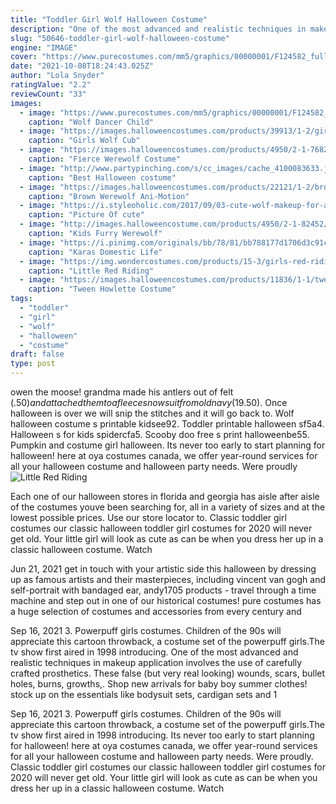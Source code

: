 ```yaml
---
title: "Toddler Girl Wolf Halloween Costume"
description: "One of the most advanced and realistic techniques in makeup application involves the use of carefully crafted prosthetics. These false (but very real looking) wounds, scars, bullet holes, burns, growths,"
slug: "50646-toddler-girl-wolf-halloween-costume"
engine: "IMAGE"
cover: "https://www.purecostumes.com/mm5/graphics/00000001/F124582_full_1.jpg"
date: "2021-10-08T18:24:43.025Z"
author: "Lola Snyder"
ratingValue: "2.2"
reviewCount: "33"
images:
  - image: "https://www.purecostumes.com/mm5/graphics/00000001/F124582_full_1.jpg"
    caption: "Wolf Dancer Child"
  - image: "https://images.halloweencostumes.com/products/39913/1-2/girls-wolf-cub-costume.jpg"
    caption: "Girls Wolf Cub"
  - image: "https://images.halloweencostumes.com/products/4950/2-1-76823/kids-fierce-werewolf-costume.jpg"
    caption: "Fierce Werewolf Costume"
  - image: "http://www.partypinching.com/s/cc_images/cache_4100083633.jpg?t=1475480112"
    caption: "Best Halloween costume"
  - image: "https://images.halloweencostumes.com/products/22121/1-2/brown-werewolf-ani-motion-mask.jpg"
    caption: "Brown Werewolf Ani-Motion"
  - image: "https://i.styleoholic.com/2017/09/03-cute-wolf-makeup-for-a-little-girl-and-some-faux-fur-to-rock.jpg"
    caption: "Picture Of cute"
  - image: "http://images.halloweencostume.com/products/4950/2-1-82452/kids-furry-werewolf-costume.jpg"
    caption: "Kids Furry Werewolf"
  - image: "https://i.pinimg.com/originals/bb/78/81/bb788177d1706d3c91c49d461ce7a85b.jpg"
    caption: "Karas Domestic Life"
  - image: "https://img.wondercostumes.com/products/15-3/girls-red-riding-punk-costume.jpg"
    caption: "Little Red Riding"
  - image: "https://images.halloweencostumes.com/products/11836/1-1/tween-howlette-costume.jpg"
    caption: "Tween Howlette Costume"
tags:
  - "toddler"
  - "girl"
  - "wolf"
  - "halloween"
  - "costume"
draft: false
type: post
---
```


owen the moose! grandma made his antlers out of felt ($.50) and attached them to a fleece snowsuit from old navy ($19.50). Once halloween is over we will snip the stitches and it will go back to. Wolf halloween costume s printable kidsee92.  Toddler printable halloween sf5a4. Halloween s for kids spidercfa5. Scooby doo free s print halloweenbe55. Pumpkin and costume girl halloween. Its never too early to start planning for halloween! here at oya costumes canada, we offer year-round services for all your halloween costume and halloween party needs. Were proudly
![Little Red Riding](https://img.wondercostumes.com/products/15-3/girls-red-riding-punk-costume.jpg "Little Red Riding")

Each one of our halloween stores in florida and georgia has aisle after aisle of the costumes youve been searching for, all in a variety of sizes and at the lowest possible prices. Use our store locator to. Classic toddler girl costumes our classic halloween toddler girl costumes for 2020 will never get old. Your little girl will look as cute as can be when you dress her up in a classic halloween costume. Watch
<!--inArticleAds-->

<!--galleryOne-->

Jun 21, 2021 get in touch with your artistic side this halloween by dressing up as famous artists and their masterpieces, including vincent van gogh and self-portrait with bandaged ear, andy1705 products - travel through a time machine and step out in one of our historical costumes! pure costumes has a huge selection of costumes and accessories from every century and
<!--inArticleAds-->

<!--galleryTwo-->

Sep 16, 2021 3. Powerpuff girls costumes. Children of the 90s will appreciate this cartoon throwback, a costume set of the powerpuff girls.The tv show first aired in 1998 introducing. One of the most advanced and realistic techniques in makeup application involves the use of carefully crafted prosthetics. These false (but very real looking) wounds, scars, bullet holes, burns, growths,. Shop new arrivals for baby boy summer clothes! stock up on the essentials like bodysuit sets, cardigan sets and 1
<!--galleryThree-->

Sep 16, 2021 3. Powerpuff girls costumes. Children of the 90s will appreciate this cartoon throwback, a costume set of the powerpuff girls.The tv show first aired in 1998 introducing. Its never too early to start planning for halloween! here at oya costumes canada, we offer year-round services for all your halloween costume and halloween party needs. Were proudly. Classic toddler girl costumes our classic halloween toddler girl costumes for 2020 will never get old. Your little girl will look as cute as can be when you dress her up in a classic halloween costume. Watch